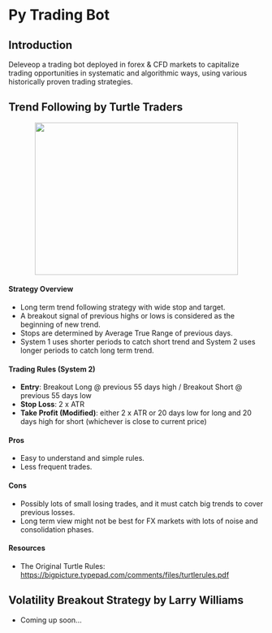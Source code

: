 # Py Trading Bot

## Introduction

Deleveop a trading bot deployed in forex & CFD markets to capitalize trading opportunities in systematic and algorithmic ways, using various historically proven trading strategies.

## Trend Following by Turtle Traders

<p align="center">
  <img width="400" height="300" src="https://user-images.githubusercontent.com/41933169/113924806-3f7f0e00-97b8-11eb-918a-b2b2cd8e8e0b.png">
</p>

#### Strategy Overview

- Long term trend following strategy with wide stop and target.
- A breakout signal of previous highs or lows is considered as the beginning of new trend.
- Stops are determined by Average True Range of previous days.
- System 1 uses shorter periods to catch short trend and System 2 uses longer periods to catch long term trend.

#### Trading Rules (System 2)

- **Entry**: Breakout Long @ previous 55 days high / Breakout Short @ previous 55 days low
- **Stop Loss**: 2 x ATR
- **Take Profit (Modified)**: either 2 x ATR or 20 days low for long and 20 days high for short (whichever is close to current price)

#### Pros

- Easy to understand and simple rules.
- Less frequent trades.

#### Cons

- Possibly lots of small losing trades, and it must catch big trends to cover previous losses.
- Long term view might not be best for FX markets with lots of noise and consolidation phases.

#### Resources

- The Original Turtle Rules: https://bigpicture.typepad.com/comments/files/turtlerules.pdf

## Volatility Breakout Strategy by Larry Williams

- Coming up soon...



